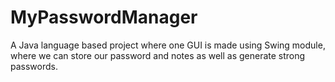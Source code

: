 # MyPasswordManager
A Java language based project where one GUI is made using Swing module, where we can store our password and notes as well as generate strong passwords.
